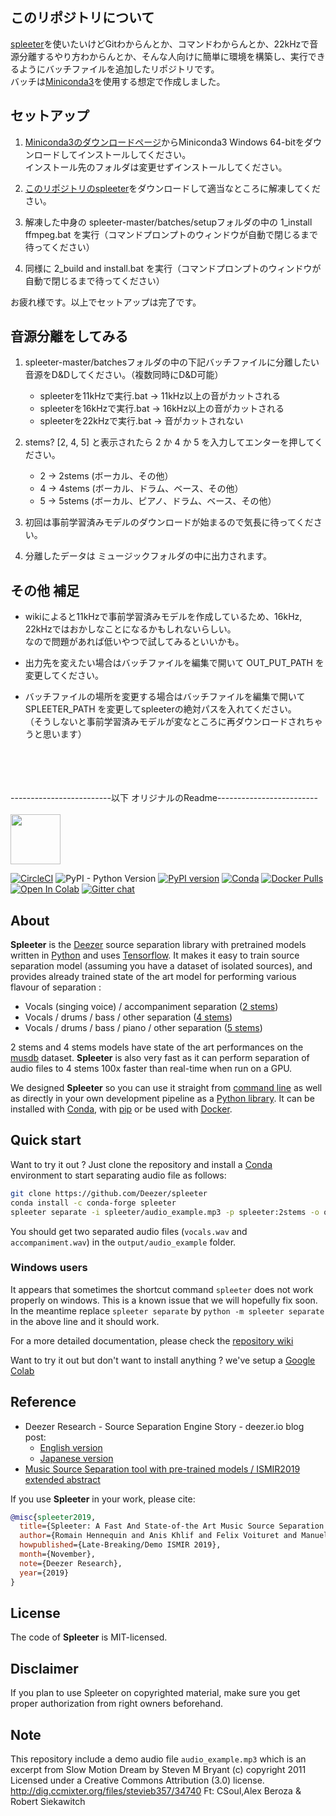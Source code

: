 ## このリポジトリについて
[spleeter](https://github.com/deezer/spleeter)を使いたいけどGitわからんとか、コマンドわからんとか、22kHzで音源分離するやり方わからんとか、そんな人向けに簡単に環境を構築し、実行できるようにバッチファイルを追加したリポジトリです。  
バッチは[Miniconda3](https://docs.conda.io/en/latest/miniconda.html)を使用する想定で作成しました。

## セットアップ
1. [Miniconda3のダウンロードページ](https://docs.conda.io/en/latest/miniconda.html)からMiniconda3 Windows 64-bitをダウンロードしてインストールしてください。  
インストール先のフォルダは変更せずインストールしてください。
  
2. [このリポジトリのspleeter](https://github.com/OkamotoYuta/spleeter/archive/master.zip)をダウンロードして適当なところに解凍してください。
  
3. 解凍した中身の spleeter-master/batches/setupフォルダの中の 1_install ffmpeg.bat を実行（コマンドプロンプトのウィンドウが自動で閉じるまで待ってください）
  
4. 同様に 2_build and install.bat を実行（コマンドプロンプトのウィンドウが自動で閉じるまで待ってください）
  
お疲れ様です。以上でセットアップは完了です。

## 音源分離をしてみる
1. spleeter-master/batchesフォルダの中の下記バッチファイルに分離したい音源をD&Dしてください。（複数同時にD&D可能）  
   - spleeterを11kHzで実行.bat   → 11kHz以上の音がカットされる  
   - spleeterを16kHzで実行.bat   → 16kHz以上の音がカットされる  
   - spleeterを22kHzで実行.bat   → 音がカットされない  
  
2. stems? [2, 4, 5] と表示されたら 2 か 4 か 5 を入力してエンターを押してください。
   - 2   → 2stems (ボーカル、その他）  
   - 4   → 4stems (ボーカル、ドラム、ベース、その他）  
   - 5   → 5stems (ボーカル、ピアノ、ドラム、ベース、その他）  
   
3. 初回は事前学習済みモデルのダウンロードが始まるので気長に待ってください。
  
4. 分離したデータは ミュージックフォルダの中に出力されます。  
  
## その他 補足
- wikiによると11kHzで事前学習済みモデルを作成しているため、16kHz, 22kHzではおかしなことになるかもしれないらしい。  
なので問題があれば低いやつで試してみるといいかも。    
  
- 出力先を変えたい場合はバッチファイルを編集で開いて OUT_PUT_PATH を変更してください。  
  
- バッチファイルの場所を変更する場合はバッチファイルを編集で開いて SPLEETER_PATH を変更してspleeterの絶対パスを入れてください。  
（そうしないと事前学習済みモデルが変なところに再ダウンロードされちゃうと思います）
<br>
<br>
<br>
<br>
-------------------------以下 オリジナルのReadme-------------------------  
<br>
<br>
<img src="https://github.com/deezer/spleeter/raw/master/images/spleeter_logo.png" height="80" />

[![CircleCI](https://circleci.com/gh/deezer/spleeter/tree/master.svg?style=shield)](https://circleci.com/gh/deezer/spleeter/tree/master) ![PyPI - Python Version](https://img.shields.io/pypi/pyversions/spleeter) [![PyPI version](https://badge.fury.io/py/spleeter.svg)](https://badge.fury.io/py/spleeter) [![Conda](https://img.shields.io/conda/vn/conda-forge/spleeter)](https://anaconda.org/conda-forge/spleeter) [![Docker Pulls](https://img.shields.io/docker/pulls/researchdeezer/spleeter)](https://hub.docker.com/r/researchdeezer/spleeter) [![Open In Colab](https://colab.research.google.com/assets/colab-badge.svg)](https://colab.research.google.com/github/deezer/spleeter/blob/master/spleeter.ipynb) [![Gitter chat](https://badges.gitter.im/gitterHQ/gitter.png)](https://gitter.im/spleeter/community)



## About

**Spleeter** is the [Deezer](https://www.deezer.com/) source separation library with pretrained models
written in [Python](https://www.python.org/) and uses [Tensorflow](https://tensorflow.org/). It makes it easy
to train source separation model (assuming you have a dataset of isolated sources), and provides
already trained state of the art model for performing various flavour of separation :

* Vocals (singing voice) / accompaniment separation ([2 stems](https://github.com/deezer/spleeter/wiki/2.-Getting-started#using-2stems-model))
* Vocals / drums / bass / other separation ([4 stems](https://github.com/deezer/spleeter/wiki/2.-Getting-started#using-4stems-model))
* Vocals / drums / bass / piano / other separation ([5 stems](https://github.com/deezer/spleeter/wiki/2.-Getting-started#using-5stems-model))

2 stems and 4 stems models have state of the art performances on the [musdb](https://sigsep.github.io/datasets/musdb.html) dataset. **Spleeter** is also very fast as it can perform separation of audio files to 4 stems 100x faster than real-time when run on a GPU. 

We designed **Spleeter** so you can use it straight from [command line](https://github.com/deezer/spleeter/wiki/2.-Getting-started#usage)
as well as directly in your own development pipeline as a [Python library](https://github.com/deezer/spleeter/wiki/4.-API-Reference#separator). It can be installed with [Conda](https://github.com/deezer/spleeter/wiki/1.-Installation#using-conda),
with [pip](https://github.com/deezer/spleeter/wiki/1.-Installation#using-pip) or be used with
[Docker](https://github.com/deezer/spleeter/wiki/2.-Getting-started#using-docker-image).

## Quick start 

Want to try it out ? Just clone the repository and install a
[Conda](https://github.com/deezer/spleeter/wiki/1.-Installation#using-conda)
environment to start separating audio file as follows:

```bash
git clone https://github.com/Deezer/spleeter
conda install -c conda-forge spleeter
spleeter separate -i spleeter/audio_example.mp3 -p spleeter:2stems -o output
```
You should get two separated audio files (`vocals.wav` and `accompaniment.wav`)
in the `output/audio_example` folder.

### Windows users 

   It appears that sometimes the shortcut command `spleeter` does not work properly on windows. This is a known issue that we will hopefully fix soon. In the meantime replace `spleeter separate` by `python -m spleeter separate` in the above line and it should work.

For a more detailed documentation, please check the [repository wiki](https://github.com/deezer/spleeter/wiki)

Want to try it out but don't want to install anything ? we've setup a [Google Colab](https://colab.research.google.com/github/deezer/spleeter/blob/master/spleeter.ipynb)

## Reference


- Deezer Research - Source Separation Engine Story - deezer.io blog post:
    * [English version](https://deezer.io/releasing-spleeter-deezer-r-d-source-separation-engine-2b88985e797e)
    * [Japanese version](http://dzr.fm/splitterjp)
- [Music Source Separation tool with pre-trained models / ISMIR2019 extended abstract](http://archives.ismir.net/ismir2019/latebreaking/000036.pdf)

If you use **Spleeter** in your work, please cite:

```BibTeX
@misc{spleeter2019,
  title={Spleeter: A Fast And State-of-the Art Music Source Separation Tool With Pre-trained Models},
  author={Romain Hennequin and Anis Khlif and Felix Voituret and Manuel Moussallam},
  howpublished={Late-Breaking/Demo ISMIR 2019},
  month={November},
  note={Deezer Research},
  year={2019}
}
```

## License
The code of **Spleeter** is MIT-licensed.

## Disclaimer
If you plan to use Spleeter on copyrighted material, make sure you get proper authorization from right owners beforehand.

## Note
This repository include a demo audio file `audio_example.mp3` which is an excerpt
from Slow Motion Dream by Steven M Bryant (c) copyright 2011 Licensed under a Creative
Commons Attribution (3.0) license. http://dig.ccmixter.org/files/stevieb357/34740
Ft: CSoul,Alex Beroza & Robert Siekawitch

